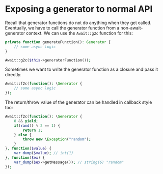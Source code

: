 # Exposing a generator to normal API
Recall that generator functions do not do anything when they get called.
Eventually, we have to call the generator function from a non-await-generator context.
We can use the `Await::g2c` function for this:

```php
private function generateFunction(): Generator {
	// some async logic
}

Await::g2c($this->generatorFunction());
```

Sometimes we want to write the generator function as a closure
and pass it directly:

```php
Await::f2c(function(): \Generator {
	// some async logic
});
```

The return/throw value of the generator can be handled in callback style too:

```php
Await::f2c(function(): \Generator {
	0 && yield;
	if(rand() % 2 == 1) {
		return 1;
	} else {
		throw new \Exception("random");
	}
}, function($value) {
	var_dump($value); // int(1)
}, function($ex) {
	var_dump($ex->getMessage()); // string(6) "random"
});
```
